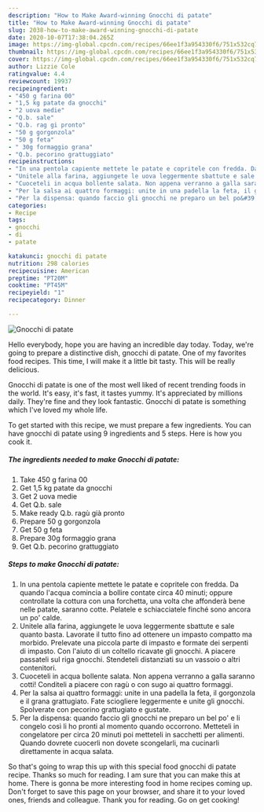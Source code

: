 ```yaml
---
description: "How to Make Award-winning Gnocchi di patate"
title: "How to Make Award-winning Gnocchi di patate"
slug: 2038-how-to-make-award-winning-gnocchi-di-patate
date: 2020-10-07T17:38:04.265Z
image: https://img-global.cpcdn.com/recipes/66ee1f3a954330f6/751x532cq70/gnocchi-di-patate-recipe-main-photo.jpg
thumbnail: https://img-global.cpcdn.com/recipes/66ee1f3a954330f6/751x532cq70/gnocchi-di-patate-recipe-main-photo.jpg
cover: https://img-global.cpcdn.com/recipes/66ee1f3a954330f6/751x532cq70/gnocchi-di-patate-recipe-main-photo.jpg
author: Lizzie Cole
ratingvalue: 4.4
reviewcount: 19937
recipeingredient:
- "450 g farina 00"
- "1,5 kg patate da gnocchi"
- "2 uova medie"
- "Q.b. sale"
- "Q.b. rag gi pronto"
- "50 g gorgonzola"
- "50 g feta"
- " 30g formaggio grana"
- "Q.b. pecorino grattuggiato"
recipeinstructions:
- "In una pentola capiente mettete le patate e copritele con fredda. Da quando l&#39;acqua comincia a bollire contate circa 40 minuti; oppure controllate la cottura con una forchetta, una volta che affonderà bene nelle patate, saranno cotte. Pelatele e schiacciatele finché sono ancora un po&#39; calde."
- "Unitele alla farina, aggiungete le uova leggermente sbattute e sale quanto basta. Lavorate il tutto fino ad ottenere un impasto compatto ma morbido. Prelevate una piccola parte di impasto e formate dei serpenti di impasto. Con l&#39;aiuto di un coltello ricavate gli gnocchi. A piacere passateli sul riga gnocchi. Stendeteli distanziati su un vassoio o altri contenitori."
- "Cuoceteli in acqua bollente salata. Non appena verranno a galla saranno cotti! Conditeli a piacere con ragù o con sugo ai quattro formaggi."
- "Per la salsa ai quattro formaggi: unite in una padella la feta, il gorgonzola e il grana grattugiato. Fate sciogliere leggermente e unite gli gnocchi. Spolverate con pecorino grattugiato e gustate."
- "Per la dispensa: quando faccio gli gnocchi ne preparo un bel po&#39; e li congelo così li ho pronti al momento quando occorrono. Metteteli in congelatore per circa 20 minuti poi metteteli in sacchetti per alimenti. Quando dovrete cuocerli non dovete scongelarli, ma cucinarli direttamente in acqua salata."
categories:
- Recipe
tags:
- gnocchi
- di
- patate

katakunci: gnocchi di patate 
nutrition: 298 calories
recipecuisine: American
preptime: "PT20M"
cooktime: "PT45M"
recipeyield: "1"
recipecategory: Dinner

---
```



![Gnocchi di patate](https://img-global.cpcdn.com/recipes/66ee1f3a954330f6/751x532cq70/gnocchi-di-patate-recipe-main-photo.jpg)

Hello everybody, hope you are having an incredible day today. Today, we're going to prepare a distinctive dish, gnocchi di patate. One of my favorites food recipes. This time, I will make it a little bit tasty. This will be really delicious.



Gnocchi di patate is one of the most well liked of recent trending foods in the world. It's easy, it's fast, it tastes yummy. It's appreciated by millions daily. They're fine and they look fantastic. Gnocchi di patate is something which I've loved my whole life.


To get started with this recipe, we must prepare a few ingredients. You can have gnocchi di patate using 9 ingredients and 5 steps. Here is how you cook it.

<!--inarticleads1-->

##### The ingredients needed to make Gnocchi di patate:

1. Take 450 g farina 00
1. Get 1,5 kg patate da gnocchi
1. Get 2 uova medie
1. Get Q.b. sale
1. Make ready Q.b. ragù già pronto
1. Prepare 50 g gorgonzola
1. Get 50 g feta
1. Prepare  30g formaggio grana
1. Get Q.b. pecorino grattuggiato




<!--inarticleads2-->

##### Steps to make Gnocchi di patate:

1. In una pentola capiente mettete le patate e copritele con fredda. Da quando l&#39;acqua comincia a bollire contate circa 40 minuti; oppure controllate la cottura con una forchetta, una volta che affonderà bene nelle patate, saranno cotte. Pelatele e schiacciatele finché sono ancora un po&#39; calde.
1. Unitele alla farina, aggiungete le uova leggermente sbattute e sale quanto basta. Lavorate il tutto fino ad ottenere un impasto compatto ma morbido. Prelevate una piccola parte di impasto e formate dei serpenti di impasto. Con l&#39;aiuto di un coltello ricavate gli gnocchi. A piacere passateli sul riga gnocchi. Stendeteli distanziati su un vassoio o altri contenitori.
1. Cuoceteli in acqua bollente salata. Non appena verranno a galla saranno cotti! Conditeli a piacere con ragù o con sugo ai quattro formaggi.
1. Per la salsa ai quattro formaggi: unite in una padella la feta, il gorgonzola e il grana grattugiato. Fate sciogliere leggermente e unite gli gnocchi. Spolverate con pecorino grattugiato e gustate.
1. Per la dispensa: quando faccio gli gnocchi ne preparo un bel po&#39; e li congelo così li ho pronti al momento quando occorrono. Metteteli in congelatore per circa 20 minuti poi metteteli in sacchetti per alimenti. Quando dovrete cuocerli non dovete scongelarli, ma cucinarli direttamente in acqua salata.




So that's going to wrap this up with this special food gnocchi di patate recipe. Thanks so much for reading. I am sure that you can make this at home. There is gonna be more interesting food in home recipes coming up. Don't forget to save this page on your browser, and share it to your loved ones, friends and colleague. Thank you for reading. Go on get cooking!
